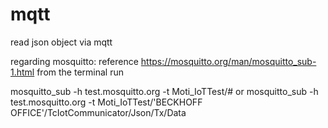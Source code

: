 # mqtt
read json object via mqtt

regarding mosquitto:
reference https://mosquitto.org/man/mosquitto_sub-1.html
from the terminal run 

mosquitto_sub -h test.mosquitto.org -t Moti_IoTTest/#
or 
mosquitto_sub -h test.mosquitto.org -t Moti_IoTTest/'BECKHOFF OFFICE'/TcIotCommunicator/Json/Tx/Data

